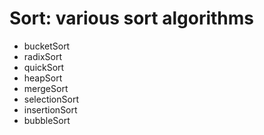 # Sort: various sort algorithms

- bucketSort
- radixSort
- quickSort
- heapSort
- mergeSort
- selectionSort
- insertionSort
- bubbleSort 

